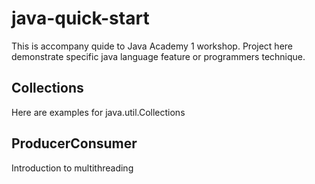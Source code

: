 java-quick-start
================

This is accompany quide to Java Academy 1 workshop. Project here demonstrate
specific java language feature or programmers technique.

Collections
------------------
Here are examples for java.util.Collections


ProducerConsumer
------------------
Introduction to multithreading


